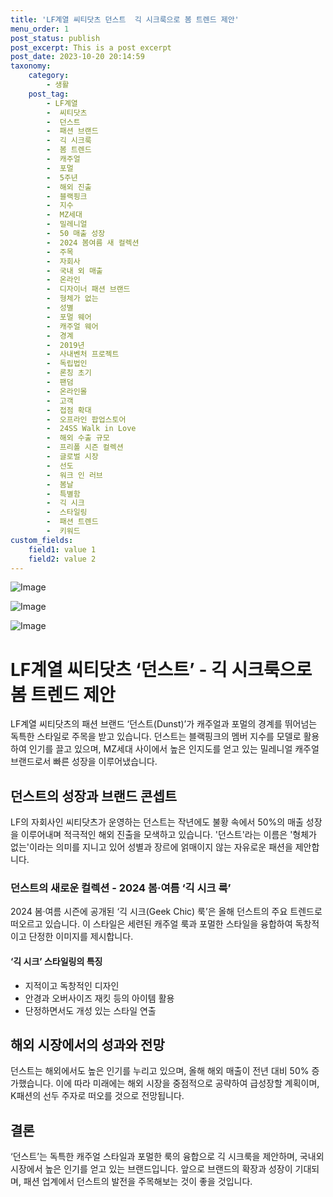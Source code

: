 ```yaml
---
title: 'LF계열 씨티닷츠 던스트  긱 시크룩으로 봄 트렌드 제안'
menu_order: 1
post_status: publish
post_excerpt: This is a post excerpt
post_date: 2023-10-20 20:14:59
taxonomy:
    category:
        - 생활
    post_tag:
        - LF계열
        -  씨티닷츠
        -  던스트
        -  패션 브랜드
        -  긱 시크룩
        -  봄 트렌드
        -  캐주얼
        -  포멀
        -  5주년
        -  해외 진출
        -  블랙핑크
        -  지수
        -  MZ세대
        -  밀레니얼
        -  50 매출 성장
        -  2024 봄여름 새 컬렉션
        -  주목
        -  자회사
        -  국내 외 매출
        -  온라인
        -  디자이너 패션 브랜드
        -  형체가 없는
        -  성별
        -  포멀 웨어
        -  캐주얼 웨어
        -  경계
        -  2019년
        -  사내벤처 프로젝트
        -  독립법인
        -  론칭 초기
        -  팬덤
        -  온라인몰
        -  고객
        -  접점 확대
        -  오프라인 팝업스토어
        -  24SS Walk in Love
        -  해외 수출 규모
        -  프리폴 시즌 컬렉션
        -  글로벌 시장
        -  선도
        -  워크 인 러브
        -  봄날
        -  특별함
        -  긱 시크
        -  스타일링
        -  패션 트렌드
        -  키워드
custom_fields:
    field1: value 1
    field2: value 2
---
```


![Image](https://imgnews.pstatic.net/image/009/2024/02/07/0005255811_001_20240207141724039.png?type=w647)

![Image](https://imgnews.pstatic.net/image/009/2024/02/07/0005255811_002_20240207141724079.jpg?type=w647)

![Image](https://imgnews.pstatic.net/image/009/2024/02/07/0005255811_003_20240207141724122.jpg?type=w647)

# LF계열 씨티닷츠 ‘던스트’ - 긱 시크룩으로 봄 트렌드 제안

LF계열 씨티닷츠의 패션 브랜드 ‘던스트(Dunst)’가 캐주얼과 포멀의 경계를 뛰어넘는 독특한 스타일로 주목을 받고 있습니다. 던스트는 블랙핑크의 멤버 지수를 모델로 활용하여 인기를 끌고 있으며, MZ세대 사이에서 높은 인지도를 얻고 있는 밀레니얼 캐주얼 브랜드로서 빠른 성장을 이루어냈습니다.

## 던스트의 성장과 브랜드 콘셉트
LF의 자회사인 씨티닷츠가 운영하는 던스트는 작년에도 불황 속에서 50%의 매출 성장을 이루어내며 적극적인 해외 진출을 모색하고 있습니다. '던스트'라는 이름은 '형체가 없는'이라는 의미를 지니고 있어 성별과 장르에 얽매이지 않는 자유로운 패션을 제안합니다. 

### 던스트의 새로운 컬렉션 - 2024 봄·여름 ‘긱 시크 룩’
2024 봄·여름 시즌에 공개된 ‘긱 시크(Geek Chic) 룩’은 올해 던스트의 주요 트렌드로 떠오르고 있습니다. 이 스타일은 세련된 캐주얼 룩과 포멀한 스타일을 융합하여 독창적이고 단정한 이미지를 제시합니다. 

#### ‘긱 시크’ 스타일링의 특징
- 지적이고 독창적인 디자인
- 안경과 오버사이즈 재킷 등의 아이템 활용
- 단정하면서도 개성 있는 스타일 연출

## 해외 시장에서의 성과와 전망
던스트는 해외에서도 높은 인기를 누리고 있으며, 올해 해외 매출이 전년 대비 50% 증가했습니다. 이에 따라 미래에는 해외 시장을 중점적으로 공략하여 급성장할 계획이며, K패션의 선두 주자로 떠오를 것으로 전망됩니다.

## 결론
‘던스트’는 독특한 캐주얼 스타일과 포멀한 룩의 융합으로 긱 시크룩을 제안하며, 국내외 시장에서 높은 인기를 얻고 있는 브랜드입니다. 앞으로 브랜드의 확장과 성장이 기대되며, 패션 업계에서 던스트의 발전을 주목해보는 것이 좋을 것입니다.
